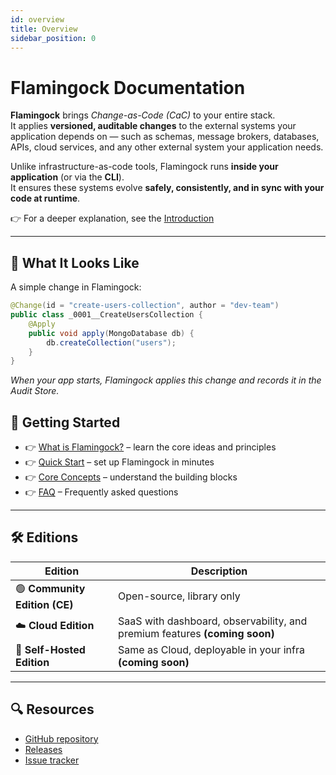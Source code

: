```yaml
---
id: overview
title: Overview
sidebar_position: 0
---
```


# Flamingock Documentation


**Flamingock** brings *Change-as-Code (CaC)* to your entire stack.  
It applies **versioned, auditable changes** to the external systems your application depends on — such as schemas, message brokers, databases, APIs, cloud services, and any other external system your application needs.  

Unlike infrastructure-as-code tools, Flamingock runs **inside your application** (or via the **CLI**).  
It ensures these systems evolve **safely, consistently, and in sync with your code at runtime**.  

👉 For a deeper explanation, see the [Introduction](./get-started/Introduction)

---

## 🔎 What It Looks Like

A simple change in Flamingock:

```java
@Change(id = "create-users-collection", author = "dev-team")
public class _0001__CreateUsersCollection {
    @Apply
    public void apply(MongoDatabase db) {
        db.createCollection("users");
    }
}
```

*When your app starts, Flamingock applies this change and records it in the Audit Store.*


## 🚀 Getting Started

- 👉 [What is Flamingock?](./get-started/introduction) – learn the core ideas and principles
- 👉 [Quick Start](./get-started/quick-start) – set up Flamingock in minutes
- 👉 [Core Concepts](./get-started/core-concepts) – understand the building blocks
- 👉 [FAQ](./resources/faq) – Frequently asked questions

---

## 🛠 Editions

| Edition | Description |
|---------|-------------|
| 🟢 **Community Edition (CE)** | Open-source, library only |
| ☁️ **Cloud Edition** | SaaS with dashboard, observability, and premium features **(coming soon)** |
| 🏢 **Self-Hosted Edition** | Same as Cloud, deployable in your infra **(coming soon)** |


---

## 🔍 Resources

- [GitHub repository](https://github.com/flamingock/flamingock-java)
- [Releases](https://github.com/flamingock/flamingock-java/releases)
- [Issue tracker](https://github.com/flamingock/flamingock-java/issues)